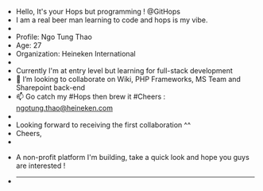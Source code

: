 - Hello, It's your Hops but programming ! @GitHops
- I am a real beer man learning to code and hops is my vibe. 
-
- Profile: Ngo Tung Thao
- Age: 27
- Organization: Heineken International
-
- Currently I'm at entry level but learning for full-stack development
- 💞️ I’m looking to collaborate on Wiki, PHP Frameworks, MS Team and Sharepoint back-end
- 📫 Go catch my #Hops then brew it #Cheers : ngotung.thao@heineken.com
-
- Looking forward to receiving the first collaboration ^^
- Cheers,
-
<!---
GitHops/GitHops is a ✨ special ✨ repository because its `README.md` (this file) appears on your GitHub profile.
You can click the Preview link to take a look at your changes.
--->
- A non-profit platform I'm building, take a quick look and hope you guys are interested !
- ____________
